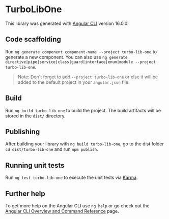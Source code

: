# TurboLibOne

This library was generated with [Angular CLI](https://github.com/angular/angular-cli) version 16.0.0.

## Code scaffolding

Run `ng generate component component-name --project turbo-lib-one` to generate a new component. You can also use `ng generate directive|pipe|service|class|guard|interface|enum|module --project turbo-lib-one`.
> Note: Don't forget to add `--project turbo-lib-one` or else it will be added to the default project in your `angular.json` file. 

## Build

Run `ng build turbo-lib-one` to build the project. The build artifacts will be stored in the `dist/` directory.

## Publishing

After building your library with `ng build turbo-lib-one`, go to the dist folder `cd dist/turbo-lib-one` and run `npm publish`.

## Running unit tests

Run `ng test turbo-lib-one` to execute the unit tests via [Karma](https://karma-runner.github.io).

## Further help

To get more help on the Angular CLI use `ng help` or go check out the [Angular CLI Overview and Command Reference](https://angular.io/cli) page.
